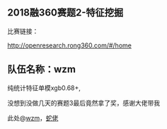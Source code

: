 ## 2018融360赛题2-特征挖掘
比赛链接：

http://openresearch.rong360.com/#/home

## 队伍名称：**wzm**

纯统计特征单模xgb0.68+, 

没想到没做几天的赛题3最后竟然拿了奖，感谢大佬带我

此处@[wzm](https://github.com/w-zm)，[蛇佬](https://github.com/luoda888)

